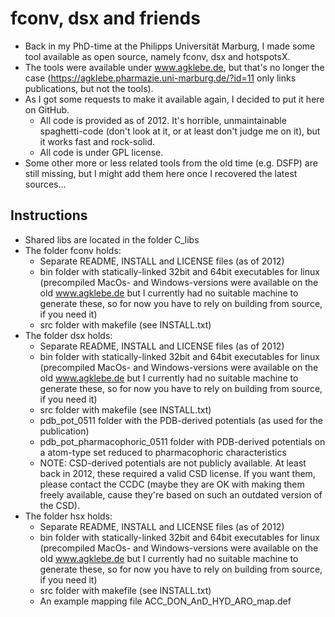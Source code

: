 # fconv, dsx and friends

* Back in my PhD-time at the Philipps Universität Marburg, I made some tool available as open source, namely fconv, dsx and hotspotsX.
* The tools were available under www.agklebe.de, but that's no longer the case (https://agklebe.pharmazie.uni-marburg.de/?id=11 only links publications, but not the tools).
* As I got some requests to make it available again, I decided to put it here on GitHub. 
  * All code is provided as of 2012. It's horrible, unmaintainable spaghetti-code (don't look at it, or at least don't judge me on it), but it works fast and rock-solid.
  * All code is under GPL license.
* Some other more or less related tools from the old time (e.g. DSFP) are still missing, but I might add them here once I recovered the latest sources... 

## Instructions

* Shared libs are located in the folder C_libs
* The folder fconv holds:
  * Separate README, INSTALL and LICENSE files (as of 2012)
  * bin folder with statically-linked 32bit and 64bit executables for linux (precompiled MacOs- and Windows-versions were available on the old www.agklebe.de but I currently had no suitable machine to generate these, so for now you have to rely on building from source, if you need it)
  * src folder with makefile (see INSTALL.txt)
* The folder dsx holds:
  * Separate README, INSTALL and LICENSE files (as of 2012)
  * bin folder with statically-linked 32bit and 64bit executables for linux (precompiled MacOs- and Windows-versions were available on the old www.agklebe.de but I currently had no suitable machine to generate these, so for now you have to rely on building from source, if you need it)
  * src folder with makefile (see INSTALL.txt)
  * pdb_pot_0511 folder with the PDB-derived potentials (as used for the publication)
  * pdb_pot_pharmacophoric_0511 folder with PDB-derived potentials on a atom-type set reduced to pharmacophoric characteristics
  * NOTE: CSD-derived potentials are not publicly available. At least back in 2012, these required a valid CSD license. If you want them, please contact the CCDC (maybe they are OK with making them freely available, cause they're based on such an outdated version of the CSD).
* The folder hsx holds:
  * Separate README, INSTALL and LICENSE files (as of 2012)
  * bin folder with statically-linked 32bit and 64bit executables for linux (precompiled MacOs- and Windows-versions were available on the old www.agklebe.de but I currently had no suitable machine to generate these, so for now you have to rely on building from source, if you need it)
  * src folder with makefile (see INSTALL.txt)
  * An example mapping file ACC_DON_AnD_HYD_ARO_map.def
